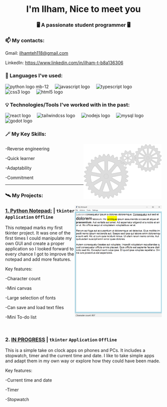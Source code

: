 <h1 align="center">I'm Ilham, Nice to meet you </h1>
<h3 align="center">🖥️ A passionate student programmer 🖥️</h3>

### 📫 My contacts: 
<a href="mailto:ilhamteh118@gmail.com"></a><p>Gmail: ilhamteh118@gmail.com</p>
<a href="https://www.linkedin.com/in/ilham-t-b8a136306/"></a><p>LinkedIn: https://www.linkedin.com/in/ilham-t-b8a136306</p>

### 🌟 Languages I've used:
<div align="left">
  <img src="https://cdn.jsdelivr.net/gh/devicons/devicon/icons/python/python-original.svg" height="40" alt="python logo mb-12"  />
  <img width="12" />
  <img src="https://cdn.jsdelivr.net/gh/devicons/devicon/icons/javascript/javascript-original.svg" height="40" alt="javascript logo"  />
  <img width="12" />
  <img src="https://cdn.jsdelivr.net/gh/devicons/devicon/icons/typescript/typescript-original.svg" height="40" alt="typescript logo"  />
  <img width="12" />
  <img src="https://cdn.jsdelivr.net/gh/devicons/devicon/icons/css3/css3-original.svg" height="40" alt="css3 logo"  />
  <img width="12" />
  <img src="https://cdn.jsdelivr.net/gh/devicons/devicon/icons/html5/html5-original.svg" height="40" alt="html5 logo"  />
</div>

### 💡 Technologies/Tools I've worked with in the past:
<div align="left">
  <img src="https://cdn.jsdelivr.net/gh/devicons/devicon/icons/react/react-original.svg" height="40" alt="react logo"  />
  <img width="12" />
  <img src="https://cdn.jsdelivr.net/gh/devicons/devicon/icons/tailwindcss/tailwindcss-original-wordmark.svg" height="40" alt="tailwindcss logo"  />
  <img width="12" />
  <img src="https://cdn.jsdelivr.net/gh/devicons/devicon/icons/nodejs/nodejs-original.svg" height="40" alt="nodejs logo"  />
  <img width="12" />
  <img src="https://cdn.jsdelivr.net/gh/devicons/devicon/icons/mysql/mysql-original.svg" height="40" alt="mysql logo"  />
  <img width="12" />
  <img src="https://cdn.jsdelivr.net/gh/devicons/devicon/icons/godot/godot-original.svg" height="40" alt="godot logo"  />
</div>

### 🪄  My Key Skills:
<img align="right" src = "https://github.com/IlhamIslahuddin/IlhamIslahuddin/blob/main/gears-5908_512.gif" alt = "Animated Gif of Gears" style = "width:50%; height:auto;"/>

###

<p>-Reverse engineering</p>
<p>-Quick learner</p>
<p>-Adaptability</p>
<p>-Commitment</p>

---

### 🛰️  My Projects:

<img align="right" src="Python-Notepad-Example.png" height="360" width="280">

### [1. Python Notepad:](https://github.com/IlhamIslahuddin/Python-Notepad) | `tkinter` `Application` `Offline`
<p>This notepad marks my first tkinter project. It was one of the first times I could manipulate my own GUI and create a proper application so I looked forward to every chance I got to improve the notepad and add more features.

Key features:

-Character count

-Mini canvas

-Large selection of fonts

-Can save and load text files

-Mini To-do list</p>

<br>

### 2. [IN PROGRESS](https://github.com/IlhamIslahuddin/Python-Smart-Clock) | `tkinter` `Application` `Offline`
<p>This is a simple take on clock apps on phones and PCs. It includes a stopwatch, timer and the current time and date. I like to take simple apps and adapt them in my own way or explore how they could have been made.

Key features:

-Current time and date

-Timer

-Stopwatch</p>
